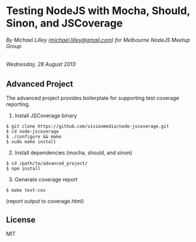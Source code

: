 # Testing NodeJS with Mocha, Should, Sinon, and JSCoverage

###### By Michael Lilley (michael.lilley@gmail.com) for Melbourne NodeJS Meetup Group 
###### Wednesday, 28 August 2013

## Advanced Project

The advanced project provides boilerplate for supporting test coverage reporting.

1. Install JSCoverage binary
```
$ git clone https://github.com/visionmedia/node-jscoverage.git
$ cd node-jscoverage
$ ./configure && make
$ sudo make install
```

2. Install dependencies (mocha, should, and sinon)
```
$ cd /path/to/advanced_project/
$ npm install
```

3. Generate coverage report
```
$ make test-cov
```
(report output to coverage.html)

## License
MIT